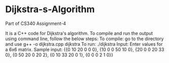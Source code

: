 # Dijkstra-s-Algorithm
Part of CS340 Assignment-4

It is a C++ code for Dijkstra's algorithm.
To compile and run the output using command line, follow the below steps:
To compile: go to the directory and use g++ -o dijkstra.cpp dijkstra
To run: ./dijkstra
Input: Enter values for a 6x6 matrix.
Sample input:
{{0 10 20 0 0 0}, 
{10 0 0 50 10 0},
{20 0 0 20 33 0},
{0 50 20 0 20 2},
{0 10 33 20 0 1},
{0 0 0 2 1 0}}
